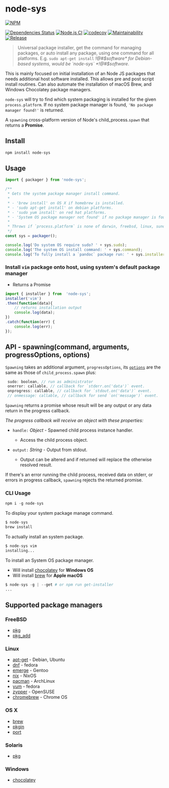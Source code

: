 # node-sys

[![NPM](https://nodei.co/npm/node-sys.png)](https://nodei.co/npm/node-sys/)

[![Dependencies Status](http://img.shields.io/david/techno-express/node-sys.svg)](https://david-dm.org/techno-express/node-sys) [![Node.js CI](https://github.com/techno-express/node-sys/workflows/Node.js%20CI/badge.svg)](https://github.com/techno-express/node-sys/actions) [![codecov](https://codecov.io/gh/techno-express/node-sys/branch/master/graph/badge.svg?token=5Mi0USRYsY)](https://codecov.io/gh/techno-express/node-sys) [![Maintainability](https://api.codeclimate.com/v1/badges/54f89d3ae887724ceb93/maintainability)](https://codeclimate.com/github/techno-express/system-install/maintainability) [![Release](http://img.shields.io/npm/v/node-sys.svg)](https://www.npmjs.org/package/node-sys)

> Universal package installer, get the command for managing packages, or auto install any package, using one command for all platforms. E.g. `sudo apt-get install` *!@#$software* for Debian-based systems, would be `node-sys` *!@#$software*.

This is mainly focused on initial installation of an Node JS packages that needs additional host software installed. This allows pre and post script install routines. Can also automate the installation of macOS Brew, and Windows Chocolatey package managers.

`node-sys` will try to find which system packaging is installed for the given `process.platform`. If no system package manager is found, `'No package manager found!'` is returned.

A `spawning` cross-platform version of Node's child_process.`spawn` that returns a **Promise**.

## Install

```sh
npm install node-sys
```

## Usage

```js
import { packager } from 'node-sys';

/**
 * Gets the system package manager install command.
 *
 * - 'brew install' on OS X if homebrew is installed.
 * - 'sudo apt-get install' on debian platforms.
 * - 'sudo yum install' on red hat platforms.
 * - 'System OS package manager not found' if no package manager is found.
 *
 * Throws if `process.platform` is none of darwin, freebsd, linux, sunos or win32.
 */
const sys = packager();

console.log('Do system OS require sudo? ' + sys.sudo);
console.log('The system OS install command: ' + sys.command);
console.log('To fully install a `pandoc` package run: ' + sys.installer + ' pandoc');
```

### Install `vim` package onto host, using system's default package manager

* Returns a Promise

```js
import { installer } from  'node-sys';
installer('vim')
.then(function(data){
    // returns installation output
    console.log(data);
})
.catch(function(err) {
    console.log(err);
});
```

## API - spawning(command, arguments, progressOptions, options)

`Spawning` takes an additional argument, `progressOptions`, its [`options`](https://nodejs.org/api/child_process.html#child_process_child_process_spawn_command_args_options) are the same as those of `child_process.spawn` plus:

```js
 sudo: boolean, // run as administrator
 onerror: callable, // callback for `stderr.on('data')` event.
 onprogress: callable, // callback for `stdout.on('data')` event.
 // onmessage: callable, // callback for send `on('message')` event.
 ```

`Spawning` returns a promise whose result will be any output or any data return in the progress callback.

*The progress callback will receive an object with these properties:*

* `handle:` *Object* - Spawned child process instance handler.
  * Access the child process object.

* `output:` *String* - Output from stdout.
  * Output can be altered and if returned will replace the otherwise resolved result.

If there's an error running the child process, received data on stderr, or errors in progress callback, `spawning` rejects the returned promise.

### CLI Usage

```s
npm i -g node-sys
```

To display your system package manage command.

```s
$ node-sys
brew install
```

To actually install an system package.

```s
$ node-sys vim
installing...
```

To install an System OS package manager.

* Will install [chocolatey] for **Windows OS**
* Will install [brew] for **Apple macOS**

```s
$ node-sys -g | --get # or npm run get-installer
...
```

## Supported package managers

### FreeBSD

* [pkg]
* [pkg_add]

### Linux

* [apt-get] - Debian, Ubuntu
* [dnf] - fedora
* [emerge] - Gentoo
* [nix] - NixOS
* [pacman] - ArchLinux
* [yum] - fedora
* [zypper] - OpenSUSE
* [chromebrew] - Chrome OS

### OS X

* [brew]
* [pkgin]
* [port]

### Solaris

* [pkg](https://docs.oracle.com/cd/E23824_01/html/E21802/gihhp.html)

### Windows

* [chocolatey]

[apt-get]: https://help.ubuntu.com/community/AptGet/Howto
[brew]: http://brew.sh
[pacman]: https://wiki.archlinux.org/index.php/pacman
[yum]: https://fedoraproject.org/wiki/Yum
[dnf]: https://fedoraproject.org/wiki/Dnf
[nix]: https://nixos.org/nix/
[zypper]: https://en.opensuse.org/Portal:Zypper
[emerge]: https://wiki.gentoo.org/wiki/Portage
[port]: https://guide.macports.org/#using.port
[pkgin]: https://github.com/cmacrae/saveosx
[pkg]: https://www.freebsd.org/doc/handbook/pkgng-intro.html
[pkg_add]: https://www.freebsd.org/cgi/man.cgi?query=pkg_add&manpath=FreeBSD+7.2-RELEASE
[chocolatey]: https://chocolatey.org
[chromebrew]: https://github.com/skycocker/chromebrew
